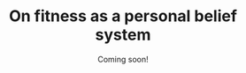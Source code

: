 ---
title: "On fitness as a personal belief system"
date: "Coming soon!"
url: "fitness"
description: "A dive into how I've used fitness to conquer seemingly unrelated goals."
---